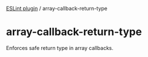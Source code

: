 [ESLint plugin](index.md) / array-callback-return-type

# array-callback-return-type

Enforces safe return type in array callbacks.
